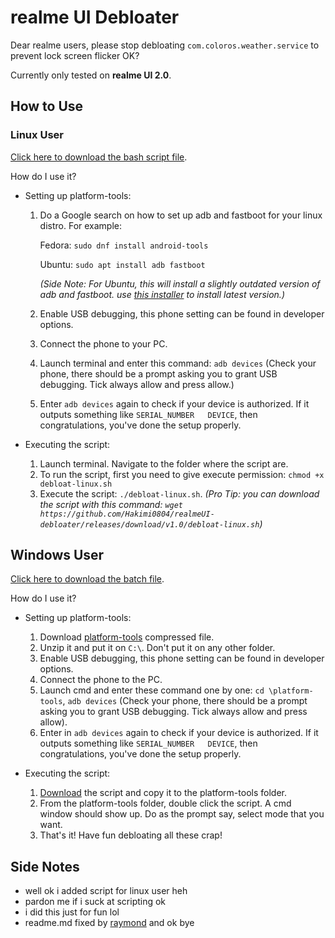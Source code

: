 # realme UI Debloater
Dear realme users, please stop debloating `com.coloros.weather.service` to prevent lock screen flicker OK?

Currently only tested on **realme UI 2.0**.

## How to Use
### Linux User
[Click here to download the bash script file](https://github.com/Hakimi0804/realmeUI-debloater/releases/tag/v2.1).

How do I use it?
- Setting up platform-tools:
  1. Do a Google search on how to set up adb and fastboot for your linux distro.
     For example:
     
     Fedora: `sudo dnf install android-tools`
         
     Ubuntu: `sudo apt install adb fastboot`
     
     *(Side Note: For Ubuntu, this will install a slightly outdated version of adb and fastboot. use [this installer](https://github.com/Hakimi0804/realmeUI-debloater/releases/download/v1.0/ubuntu-adb-setup.sh) to install latest version.)*
  2. Enable USB debugging, this phone setting can be found in developer options.
  3. Connect the phone to your PC.
  4. Launch terminal and enter this command: `adb devices` (Check your phone, there should be a prompt asking you to grant USB debugging. Tick always allow and press allow.)
  5. Enter `adb devices` again to check if your device is authorized. If it outputs something like `SERIAL_NUMBER   DEVICE`, then congratulations, you've done the setup properly.
 
- Executing the script: 
  1. Launch terminal. Navigate to the folder where the script are.
  2. To run the script, first you need to give execute permission: `chmod +x debloat-linux.sh`
  3. Execute the script: `./debloat-linux.sh`.
*(Pro Tip: you can download the script with this command: `wget https://github.com/Hakimi0804/realmeUI-debloater/releases/download/v1.0/debloat-linux.sh`)*

## Windows User
[Click here to download the batch file](https://github.com/Hakimi0804/realmeUI-debloater/releases/tag/v1.0).

How do I use it?
- Setting up platform-tools:
  1. Download [platform-tools](https://dl.google.com/android/repository/platform-tools-latest-windows.zip) compressed file.
  2. Unzip it and put it on `C:\`. Don't put it on any other folder.
  3. Enable USB debugging, this phone setting can be found in developer options.
  4. Connect the phone to the PC.
  5. Launch cmd and enter these command one by one: `cd \platform-tools`, `adb devices` (Check your phone, there should be a prompt asking you to grant USB debugging. Tick always allow and press allow).
  6. Enter in `adb devices` again to check if your device is authorized. If it outputs something like `SERIAL_NUMBER   DEVICE`, then congratulations, you've done the setup properly.

- Executing the script:
  1. [Download](https://github.com/Hakimi0804/realmeUI-debloater/releases/download/v1.0/realme-UI-debloater.bat) the script and copy it to the platform-tools folder.
  2. From the platform-tools folder, double click the script. A cmd window should show up. Do as the prompt say, select mode that you want.
  3. That's it! Have fun debloating all these crap!


## Side Notes
- well ok i added script for linux user heh
- pardon me if i suck at scripting ok
- i did this just for fun lol
- readme.md fixed by [raymond](https://raymond-1227.github.io/) and ok bye
